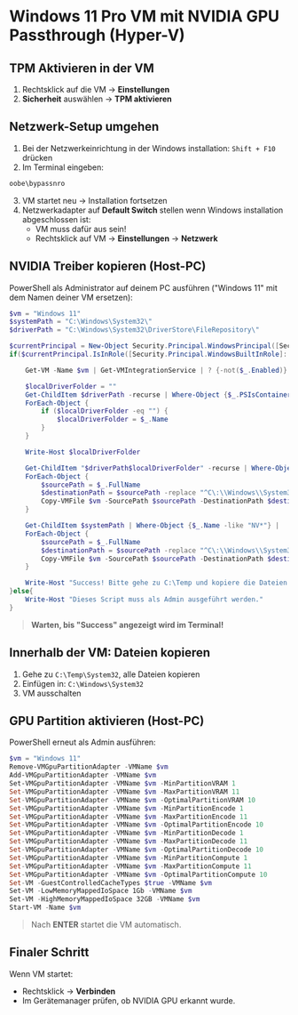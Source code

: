 # Windows 11 Pro VM mit NVIDIA GPU Passthrough (Hyper-V)

## TPM Aktivieren in der VM

1. Rechtsklick auf die VM → **Einstellungen**
2. **Sicherheit** auswählen → **TPM aktivieren**

## Netzwerk-Setup umgehen

1. Bei der Netzwerkeinrichtung in der Windows installation: `Shift + F10` drücken
2. Im Terminal eingeben:

```cmd
oobe\bypassnro
```

3. VM startet neu → Installation fortsetzen
4. Netzwerkadapter auf **Default Switch** stellen wenn Windows installation abgeschlossen ist:
   - VM muss dafür aus sein!
   - Rechtsklick auf VM → **Einstellungen** → **Netzwerk**

## NVIDIA Treiber kopieren (Host-PC)

PowerShell als Administrator auf deinem PC ausführen ("Windows 11" mit dem Namen deiner VM ersetzen):

```powershell
$vm = "Windows 11"
$systemPath = "C:\Windows\System32\"
$driverPath = "C:\Windows\System32\DriverStore\FileRepository\"

$currentPrincipal = New-Object Security.Principal.WindowsPrincipal([Security.Principal.WindowsIdentity]::GetCurrent())
if($currentPrincipal.IsInRole([Security.Principal.WindowsBuiltInRole]::Administrator)){

    Get-VM -Name $vm | Get-VMIntegrationService | ? {-not($_.Enabled)} | Enable-VMIntegrationService -Verbose

    $localDriverFolder = ""
    Get-ChildItem $driverPath -recurse | Where-Object {$_.PSIsContainer -eq $true -and $_.Name -match "nv_dispi.inf_amd64_*"} | Sort-Object -Descending -Property LastWriteTime | select -First 1 |
    ForEach-Object {
        if ($localDriverFolder -eq "") {
            $localDriverFolder = $_.Name                                 
        }
    }

    Write-Host $localDriverFolder

    Get-ChildItem "$driverPath$localDriverFolder" -recurse | Where-Object {$_.PSIsContainer -eq $false} |
    ForEach-Object {
        $sourcePath = $_.FullName
        $destinationPath = $sourcePath -replace "^C\:\\Windows\\System32\\DriverStore\\","C:\Temp\System32\HostDriverStore\"
        Copy-VMFile $vm -SourcePath $sourcePath -DestinationPath $destinationPath -Force -CreateFullPath -FileSource Host
    }

    Get-ChildItem $systemPath | Where-Object {$_.Name -like "NV*"} |
    ForEach-Object {
        $sourcePath = $_.FullName
        $destinationPath = $sourcePath -replace "^C\:\\Windows\\System32\\","C:\Temp\System32\"
        Copy-VMFile $vm -SourcePath $sourcePath -DestinationPath $destinationPath -Force -CreateFullPath -FileSource Host
    }

    Write-Host "Success! Bitte gehe zu C:\Temp und kopiere die Dateien innerhalb der VM an den vorgesehenen Ort."
}else{
    Write-Host "Dieses Script muss als Admin ausgeführt werden."
}
```

> **Warten, bis "Success" angezeigt wird im Terminal!**

## Innerhalb der VM: Dateien kopieren

1. Gehe zu `C:\Temp\System32`, alle Dateien kopieren
2. Einfügen in: `C:\Windows\System32`
3. VM ausschalten

## GPU Partition aktivieren (Host-PC)

PowerShell erneut als Admin ausführen:

```powershell
$vm = "Windows 11"
Remove-VMGpuPartitionAdapter -VMName $vm
Add-VMGpuPartitionAdapter -VMName $vm
Set-VMGpuPartitionAdapter -VMName $vm -MinPartitionVRAM 1
Set-VMGpuPartitionAdapter -VMName $vm -MaxPartitionVRAM 11
Set-VMGpuPartitionAdapter -VMName $vm -OptimalPartitionVRAM 10
Set-VMGpuPartitionAdapter -VMName $vm -MinPartitionEncode 1
Set-VMGpuPartitionAdapter -VMName $vm -MaxPartitionEncode 11
Set-VMGpuPartitionAdapter -VMName $vm -OptimalPartitionEncode 10
Set-VMGpuPartitionAdapter -VMName $vm -MinPartitionDecode 1
Set-VMGpuPartitionAdapter -VMName $vm -MaxPartitionDecode 11
Set-VMGpuPartitionAdapter -VMName $vm -OptimalPartitionDecode 10
Set-VMGpuPartitionAdapter -VMName $vm -MinPartitionCompute 1
Set-VMGpuPartitionAdapter -VMName $vm -MaxPartitionCompute 11
Set-VMGpuPartitionAdapter -VMName $vm -OptimalPartitionCompute 10
Set-VM -GuestControlledCacheTypes $true -VMName $vm
Set-VM -LowMemoryMappedIoSpace 1Gb -VMName $vm
Set-VM -HighMemoryMappedIoSpace 32GB -VMName $vm
Start-VM -Name $vm
```

> Nach **ENTER** startet die VM automatisch.

## Finaler Schritt

Wenn VM startet:
- Rechtsklick → **Verbinden**
- Im Gerätemanager prüfen, ob NVIDIA GPU erkannt wurde.

